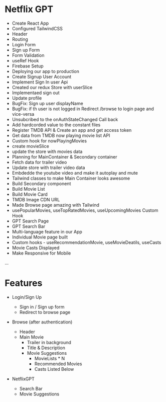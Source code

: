 # Netflix GPT

- Create React App
- Configured TailwindCSS
- Header
- Routing
- Login Form
- Sign up Form
- Form Validation 
- useRef Hook
- Firebase Setup
- Deploying our app to production
- Create Signup User Account
- Implement Sign In user Api
- Created our redux Store with userSlice
- Implementaed sign out 
- Update profile 
- BugFix: Sign up user displayName 
- BugFix: if th user is not logged in Redirect /browse to login page and vice-versa
- Unsubcribed to the onAuthStateChanged Call back
- Add hardcorded value to the constant files
- Register TMDB API & Create an app and get access token
- Get data from TMDB now playing movie list API 
- Custom hook for nowPlayingMovies
- create movieSlice
- update the store with movies data
- Planning for MainContainer & Secondary container
- Fetch data for trailer video
- Update store with trailer video data
- Embdedde the youtube video and make it autoplay and mute
- Tailwind classes to make Main Container looks awesome
- Build Secondary component
- Build Movie List
- Build Movie Card
- TMDB Image CDN URL
- Made Browse page amazing with Tailwind
- usePopularMovies, useTopRatedMovies, useUpcomingMovies Custom Hook
- GPT Search Page
- GPT Search Bar
- Multi-language feature in our App
- Individual Movie page built
- Custom hooks - useRecommendationMovie, useMovieDeatils, useCasts
- Movie Casts Displayed
- Make Responsive for Mobile 

...
# Features
- Login/Sign Up
    - Sign in / Sign up form
    - Redirect to browse page
      
- Browse (after authentication)
    - Header
    - Main Movie
        - Trailer in background
        - Title & Description
        - Movie Suggestions
            - MovieLists * N
            - Recommended Movies
            - Casts Listed Below
- NetflixGPT
    - Search Bar
    - Movie Suggestions
